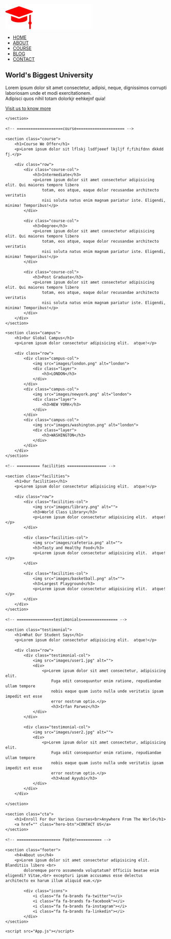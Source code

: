 <html lang="en">
<head>
    <meta charset="UTF-8">
    <meta http-equiv="X-UA-Compatible" content="IE=edge">
    <meta name="viewport" content="width=device-width, initial-scale=1.0">
    <title>University Website</title>
    <link rel="stylesheet" href="styles.css">
    <link rel="preconnect" href="https://fonts.googleapis.com">
    <link rel="preconnect" href="https://fonts.gstatic.com" crossorigin>
    <link href="https://fonts.googleapis.com/css2?family=Poppins:wght@200;600;700&display=swap" rel="stylesheet">
    <link rel="stylesheet" href="https://cdnjs.cloudflare.com/ajax/libs/font-awesome/6.1.1/css/all.min.css" integrity="sha512-KfkfwYDsLkIlwQp6LFnl8zNdLGxu9YAA1QvwINks4PhcElQSvqcyVLLD9aMhXd13uQjoXtEKNosOWaZqXgel0g==" crossorigin="anonymous" referrerpolicy="no-referrer" />
</head>
<body>
    <section class="header">
        <nav>
            <a href="index.html"><img src="images/logo.png" alt="logo"></a>
            <div class="nav-link" id="nav-links">
                <i class="fa fa-times" onclick="hideMenu()"></i>
                <ul>
                    <li><a href="index.html">HOME</a></li>
                    <li><a href="about.html">ABOUT</a></li>
                    <li><a href="course.html">COURSE</a></li>
                    <li><a href="blog.html">BLOG</a></li>
                    <li><a href="contact us.html">CONTACT</a></li>
                </ul>
            </div>
            <i class="fa fa-solid fa-bars" onclick="showMenu()"></i>
        </nav>
        <div class="text-box">
            <h1>World's Biggest University</h1>
            <p>Lorem ipsum dolor sit amet consectetur, adipisi, neque, dignissimos corrupti laboriosam unde et modi exercitationem.<br> Adipisci quos nihil totam dolorkjr eehkejnf  quia!</p>
            <a href="" class="hero-btn">Visit us to know more</a>
        </div>


    </section>

    <!-- ====================course===================== -->

    <section class="course">
        <h1>Course We Offer</h1>
        <p>Lorem ipsum dolor sit lflskj lsdfjeeef lkjljf f;fihifdnn dkkdd fj.</p>

        <div class="row">
            <div class="course-col">
                <h3>Intermediate</h3>
                <p>Lorem ipsum dolor sit amet consectetur adipisicing elit. Qui maiores tempore libero
                    totam, eos atque, eaque dolor recusandae architecto veritatis
                    nisi soluta natus enim magnam pariatur iste. Eligendi, minima! Temporibus!</p>
            </div>

            <div class="course-col">
                <h3>Degree</h3>
                <p>Lorem ipsum dolor sit amet consectetur adipisicing elit. Qui maiores tempore libero
                    totam, eos atque, eaque dolor recusandae architecto veritatis
                    nisi soluta natus enim magnam pariatur iste. Eligendi, minima! Temporibus!</p>
            </div>

            <div class="course-col">
                <h3>Post Graduate</h3>
                <p>Lorem ipsum dolor sit amet consectetur adipisicing elit. Qui maiores tempore libero
                    totam, eos atque, eaque dolor recusandae architecto veritatis
                    nisi soluta natus enim magnam pariatur iste. Eligendi, minima! Temporibus!</p>
            </div>
        </div>
    </section>
<!-- ================ Campus =================== -->
    <section class="campus">
        <h1>Our Global Campus</h1>
        <p>Lorem ipsum dolor consectetur adipisicing elit.  atque!</p>

        <div class="row">
            <div class="campus-col">
                <img src="images/london.png" alt="london">
                <div class="layer">
                    <h3>LONDON</h3>
                </div>
            </div>
            <div class="campus-col">
                <img src="images/newyork.png" alt="london">
                <div class="layer">
                    <h3>NEW YORK</h3>
                </div>
            </div>
            <div class="campus-col">
                <img src="images/washington.png" alt="london">
                <div class="layer">
                    <h3>WASHINGTON</h3>
                </div>
            </div>
        </div>
    </section>

    <!-- ========== facilities ================= -->

    <section class="facilities">
        <h1>Our facilities</h1>
        <p>Lorem ipsum dolor consectetur adipisicing elit.  atque!</p>

        <div class="row">
            <div class="facilities-col">
                <img src="images/library.png" alt="">
                <h3>World Class Library</h3>
                <p>Lorem ipsum dolor consectetur adipisicing elit.  atque!</p>
            </div>

            <div class="facilities-col">
                <img src="images/cafeteria.png" alt="">
                <h3>Tasty and Healthy Food</h3>
                <p>Lorem ipsum dolor consectetur adipisicing elit.  atque!</p>
            </div>

            <div class="facilities-col">
                <img src="images/basketball.png" alt="">
                <h3>Largest Playground</h3>
                <p>Lorem ipsum dolor consectetur adipisicing elit.  atque!</p>
            </div>
        </div>
    </section>

    <!-- ================testimonials================ -->

    <section class="testimonial">
        <h1>What Our Student Says</h1>
        <p>Lorem ipsum dolor consectetur adipisicing elit.  atque!</p>

        <div class="row">
            <div class="testimonial-col">
                <img src="images/user1.jpg" alt="">
                <div>
                    <p>Lorem ipsum dolor sit amet consectetur, adipisicing elit. 
                        Fuga odit consequuntur enim ratione, repudiandae ullam tempore 
                        nobis eaque quam iusto nulla unde veritatis ipsam impedit est esse
                        error nostrum optio.</p>
                        <h3>Irfan Parwez</h3>
                </div>
            </div>

            <div class="testimonial-col">
                <img src="images/user2.jpg" alt="">
                <div>
                    <p>Lorem ipsum dolor sit amet consectetur, adipisicing elit. 
                        Fuga odit consequuntur enim ratione, repudiandae ullam tempore 
                        nobis eaque quam iusto nulla unde veritatis ipsam impedit est esse
                        error nostrum optio.</p>
                        <h3>Asad Ayyubi</h3>
                </div>
            </div>
        </div>

    </section>

    <section class="cta">
        <h1>Enroll For Our Various Courses<br>Anywhere From The World</h1>
        <a href="" class="hero-btn">CONTACT US</a>
    </section>

    <!-- =================== Footer=========== -->

    <section class="footer">
        <h4>About us</h4>
        <p>Lorem ipsum dolor sit amet consectetur adipisicing elit. Blanditiis libero <br>
            doloremque porro assumenda voluptatum? Officiis beatae enim eligendi? Vitae,<br> excepturi ipsam accusamus esse delectus architecto ex harum illum aliquid eum.</p>

            <div class="icons">
                <i class="fa fa-brands fa-twitter"></i>
                <i class="fa fa-brands fa-facebook"></i>
                <i class="fa fa-brands fa-instagram"></i>
                <i class="fa fa-brands fa-linkedin"></i>
            </div>
    </section>

















<!-- //------------------------script--------------// -->
    <script src="App.js"></script>
</body>
</html>
